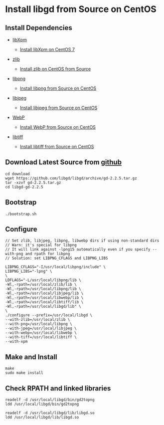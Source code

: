 # Install libgd from Source on CentOS

## Install Dependencies
* [libXpm](https://www.x.org/wiki/Releases/Download/)
  * [Install libXpm on CentOS 7](https://github.com/northbright/Notes/blob/master/libxpm/install-libxpm-devel-on-centos7.md)

* [zlib](https://www.zlib.net/)
   * [Install zlib on CentOS from Source](https://github.com/northbright/Notes/blob/master/zlib/install-zlib-on-centos-from-source.md)

* [libpng](http://www.libpng.org/pub/png/libpng.html)
   * [Install libpng from Source on CentOS](https://github.com/northbright/Notes/blob/master/libpng/install-libpng-from-source-on-centos.md)

* [libjpeg](http://www.ijg.org/)
   * [Install libjpeg from Source on CentOS](https://github.com/northbright/Notes/blob/master/libjpeg/install-latest-libjpeg-on-centos.md) 

* [WebP](https://github.com/webmproject/libwebp)
   * [Install WebP from Source on CentOS](https://github.com/northbright/Notes/blob/master/webp/install-webp-from-source-on-centos.md)

* [libtiff](http://www.simplesystems.org/libtiff/)
  * [Install libtiff from Source on CentOS](https://github.com/northbright/Notes/blob/master/libtiff/install-libtiff-from-source-on-centos7.md)

## Download Latest Source from [github](https://github.com/libgd/libgd/releases)
```
cd download
wget https://github.com/libgd/libgd/archive/gd-2.2.5.tar.gz
tar -xzvf gd-2.2.5.tar.gz
cd libgd-gd-2.2.5
```

## Bootstrap
```
./bootstrap.sh
```
     
## Configure
```
// Set zlib, libjpeg, libpng, libwebp dirs if using non-standard dirs
// Warn: it's special for libpng
// It will link against -lpng15 automatically even if you specify --with-png and rpath for libpng
// Solution: set LIBPNG_CFLAGS and LIBPNG_LIBS

LIBPNG_CFLAGS="-I/usr/local/libpng/include" \
LIBPNG_LIBS="-lpng" \
\
LDFLAGS="-L/usr/local/libpng/lib \
-Wl,-rpath=/usr/local/zlib/lib \
-Wl,-rpath=/usr/local/libpng/lib \
-Wl,-rpath=/usr/local/libjpeg/lib \
-Wl,-rpath=/usr/local/libwebp/lib \
-Wl,-rpath=/usr/local/libtiff/lib \
-Wl,-rpath=/usr/local/libgd/lib" \
\
./configure --prefix=/usr/local/libgd \
--with-zlib=/usr/local/zlib \
--with-png=/usr/local/libpng \
--with-jpeg=/usr/local/libjpeg \
--with-webp=/usr/local/libwebp \
--with-tiff=/usr/local/libtiff \
--with-xpm
```

## Make and Install
```
make
sudo make install
```

## Check RPATH and linked libraries
```
readelf -d /usr/local/libgd/bin/gd2topng
ldd /usr/local/libgd/bin/gd2topng

readelf -d /usr/local/libgd/lib/libgd.so
ldd /usr/local/libgd/lib/libgd.so
```
